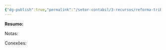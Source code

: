 ```yaml
---
{"dg-publish":true,"permalink":"/setor-contabil/3-recursos/reforma-tributaria/is-imposto-seletivo/","dgPassFrontmatter":true,"created":"2025-08-14T08:59:55.638-03:00","updated":"2025-08-21T22:14:24.226-03:00"}
---
```


**Resumo:**


Notas:


Conexões: